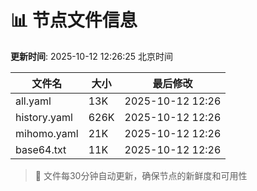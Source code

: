 # 📊 节点文件信息

**更新时间**: 2025-10-12 12:26:25 北京时间

| 文件名 | 大小 | 最后修改 |
|--------|------|----------|
| all.yaml | 13K | 2025-10-12 12:26 |
| history.yaml | 626K | 2025-10-12 12:26 |
| mihomo.yaml | 21K | 2025-10-12 12:26 |
| base64.txt | 11K | 2025-10-12 12:26 |

> 🔄 文件每30分钟自动更新，确保节点的新鲜度和可用性
